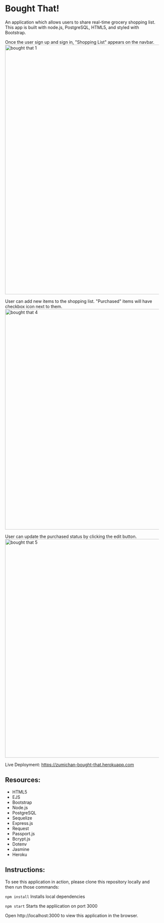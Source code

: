# Bought That!
An application which allows users to share real-time grocery shopping list. This app is built with node.js, PostgreSQL, HTML5, and styled with Bootstrap.

Once the user sign up and sign in, "Shopping List" appears on the navbar.
<img width="814" alt="bought that 1" src="https://user-images.githubusercontent.com/31319914/50723185-3bbb2900-108f-11e9-955f-8e1fc3212ea9.png">

User can add new items to the shopping list. "Purchased" items will have checkbox icon next to them.
<img width="719" alt="bought that 4" src="https://user-images.githubusercontent.com/31319914/50723303-af116a80-1090-11e9-9a19-9895b902aa9a.png">

User can update the purchased status by clicking the edit button.
<img width="713" alt="bought that 5" src="https://user-images.githubusercontent.com/31319914/50723304-b0db2e00-1090-11e9-911d-7359b70723f2.png">

Live Deployment: https://zumichan-bought-that.herokuapp.com

## Resources:

* HTML5 
* EJS
* Bootstrap
* Node.js
* PostgreSQL
* Sequelize
* Express.js
* Request
* Passport.js
* Bcrypt.js
* Dotenv
* Jasmine
* Heroku


## Instructions:

To see this application in action, please clone this repository locally and then run those commands:

`npm install` Installs local dependencies

`npm start` Starts the appliication on port 3000

Open http://localhost:3000 to view this application in the browser.
